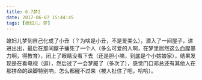 ```yaml
---
title: 6.7梦2
date: 2017-06-07 15:44:45
tags: [媳妇儿，梦]
---
```

媳妇儿梦到自己化成了小丑（？为啥是小丑，不是爱美么），潜入了一间屋子，进进出出，最后在那间屋子捅死了一个人（多么可爱的人啊，在梦里居然这么血腥暴力啊，得教育），闭上了眼睛没看下去（还是胆小嘛，到底是个小姑娘家），结果发现是在看电视（逗），然后过了一会梦魇了（多次了），感觉门口邓总还有其他人在那拼命的跺脚特别响，怎么都醒不过来（被人扯住了吧，哈哈）。